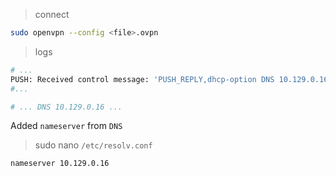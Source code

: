 > connect
```bash
sudo openvpn --config <file>.ovpn
```

> logs
```bash
# ...
PUSH: Received control message: 'PUSH_REPLY,dhcp-option DNS 10.129.0.16,ping 20,ping-restart 60,topology subnet,route-gateway 10.1.1.1,ifconfig 10.1.1.153 255.255.255.0'
#...

# ... DNS 10.129.0.16 ...
```

Added `nameserver` from `DNS`

> sudo nano `/etc/resolv.conf`
```
nameserver 10.129.0.16
```
